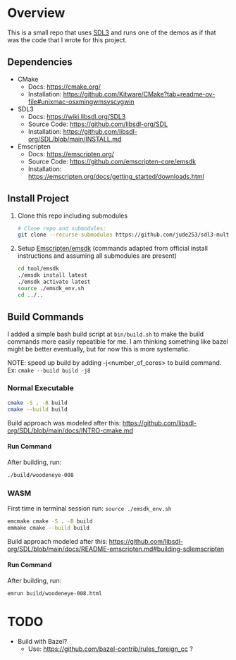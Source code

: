 # Overview

This is a small repo that uses [SDL3](https://wiki.libsdl.org/SDL3)
and runs one of the demos as if that was the code that I wrote for this
project.

## Dependencies

- CMake
  - Docs: https://cmake.org/
  - Installation: https://github.com/Kitware/CMake?tab=readme-ov-file#unixmac-osxmingwmsyscygwin
- SDL3
  - Docs: https://wiki.libsdl.org/SDL3
  - Source Code: https://github.com/libsdl-org/SDL
  - Installation: https://github.com/libsdl-org/SDL/blob/main/INSTALL.md
- Emscripten
  - Docs: https://emscripten.org/
  - Source Code: https://github.com/emscripten-core/emsdk
  - Installation: https://emscripten.org/docs/getting_started/downloads.html

## Install Project

1. Clone this repo including submodules 
    ```bash
    # Clone repo and submodules:
    git clone --recurse-submodules https://github.com/jude253/sdl3-multiplayer-game.git
    ```
1. Setup [Emscripten/emsdk](https://emscripten.org/docs/getting_started/downloads.html) (commands adapted from official install instructions and 
assuming all submodules are present)

    ```bash
    cd tool/emsdk
    ./emsdk install latest
    ./emsdk activate latest
    source ./emsdk_env.sh
    cd ../..
    ```

## Build Commands

I added a simple bash build script at `bin/build.sh` to make the build
commands more easily repeatible for me.  I am thinking something like
bazel might be better eventually, but for now this is more systematic.


NOTE: speed up build by adding -j<number_of_cores> to build command. 
Ex: `cmake --build build -j8`


### Normal Executable
```bash
cmake -S . -B build
cmake --build build
```

Build approach was modeled after this: https://github.com/libsdl-org/SDL/blob/main/docs/INTRO-cmake.md

#### Run Command

After building, run: 
```bash
./build/woodeneye-008
```


### WASM

First time in terminal session run: `source ./emsdk_env.sh`

```bash
emcmake cmake -S . -B build
emmake cmake --build build
```

Build approach modeled after this: https://github.com/libsdl-org/SDL/blob/main/docs/README-emscripten.md#building-sdlemscripten

#### Run Command

After building, run: 
```bash
emrun build/woodeneye-008.html
```


# TODO
- Build with Bazel?
  - Use: https://github.com/bazel-contrib/rules_foreign_cc ?